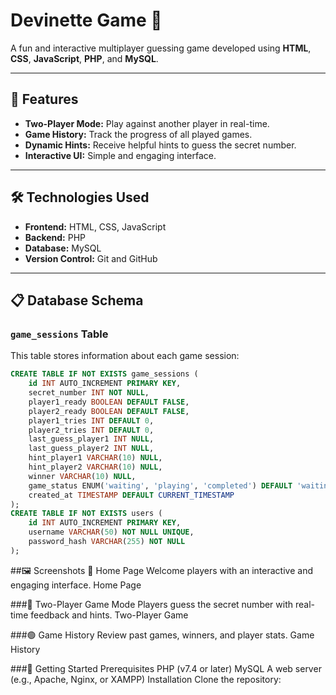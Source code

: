 # Devinette Game 🎲  
A fun and interactive multiplayer guessing game developed using **HTML**, **CSS**, **JavaScript**, **PHP**, and **MySQL**.

---

## 📌 Features
- **Two-Player Mode:** Play against another player in real-time.
- **Game History:** Track the progress of all played games.
- **Dynamic Hints:** Receive helpful hints to guess the secret number.
- **Interactive UI:** Simple and engaging interface.

---

## 🛠️ Technologies Used
- **Frontend:** HTML, CSS, JavaScript  
- **Backend:** PHP  
- **Database:** MySQL  
- **Version Control:** Git and GitHub  

---

## 📋 Database Schema

### `game_sessions` Table  
This table stores information about each game session:  
```sql
CREATE TABLE IF NOT EXISTS game_sessions (
    id INT AUTO_INCREMENT PRIMARY KEY,
    secret_number INT NOT NULL,
    player1_ready BOOLEAN DEFAULT FALSE,
    player2_ready BOOLEAN DEFAULT FALSE,
    player1_tries INT DEFAULT 0,
    player2_tries INT DEFAULT 0,
    last_guess_player1 INT NULL,
    last_guess_player2 INT NULL,
    hint_player1 VARCHAR(10) NULL,
    hint_player2 VARCHAR(10) NULL,
    winner VARCHAR(10) NULL,
    game_status ENUM('waiting', 'playing', 'completed') DEFAULT 'waiting',
    created_at TIMESTAMP DEFAULT CURRENT_TIMESTAMP
);
CREATE TABLE IF NOT EXISTS users (
    id INT AUTO_INCREMENT PRIMARY KEY,
    username VARCHAR(50) NOT NULL UNIQUE,
    password_hash VARCHAR(255) NOT NULL
);
```
##🖼️ Screenshots 🔵 Home Page Welcome players with an interactive and engaging interface. Home Page

###🔴 Two-Player Game Mode Players guess the secret number with real-time feedback and hints. Two-Player Game

###🟢 Game History Review past games, winners, and player stats. Game History

###🚀 Getting Started Prerequisites PHP (v7.4 or later) MySQL A web server (e.g., Apache, Nginx, or XAMPP) Installation Clone the repository:

